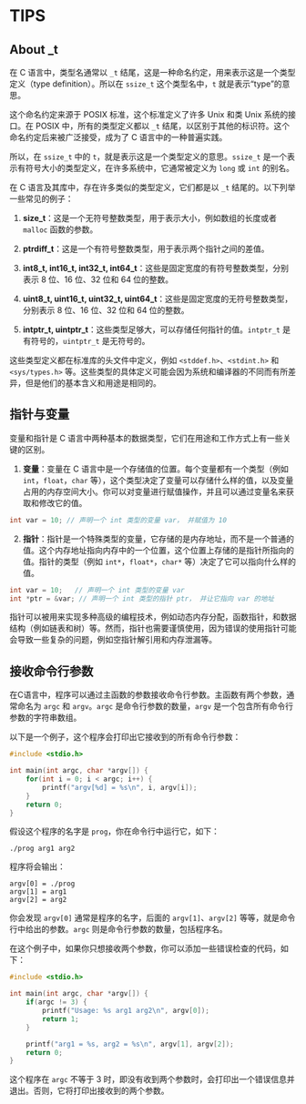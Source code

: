# TIPS

## About _t

在 C 语言中，类型名通常以 `_t` 结尾，这是一种命名约定，用来表示这是一个类型定义（type definition）。所以在 `ssize_t` 这个类型名中，`t` 就是表示“type”的意思。

这个命名约定来源于 POSIX 标准，这个标准定义了许多 Unix 和类 Unix 系统的接口。在 POSIX 中，所有的类型定义都以 `_t` 结尾，以区别于其他的标识符。这个命名约定后来被广泛接受，成为了 C 语言中的一种普遍实践。

所以，在 `ssize_t` 中的 `t`，就是表示这是一个类型定义的意思。`ssize_t` 是一个表示有符号大小的类型定义，在许多系统中，它通常被定义为 `long` 或 `int` 的别名。

在 C 语言及其库中，存在许多类似的类型定义，它们都是以 `_t` 结尾的。以下列举一些常见的例子：

1. **size_t**：这是一个无符号整数类型，用于表示大小，例如数组的长度或者 `malloc` 函数的参数。

2. **ptrdiff_t**：这是一个有符号整数类型，用于表示两个指针之间的差值。

3. **int8_t, int16_t, int32_t, int64_t**：这些是固定宽度的有符号整数类型，分别表示 8 位、16 位、32 位和 64 位的整数。

4. **uint8_t, uint16_t, uint32_t, uint64_t**：这些是固定宽度的无符号整数类型，分别表示 8 位、16 位、32 位和 64 位的整数。

5. **intptr_t, uintptr_t**：这些类型足够大，可以存储任何指针的值。`intptr_t` 是有符号的，`uintptr_t` 是无符号的。

这些类型定义都在标准库的头文件中定义，例如 `<stddef.h>`、`<stdint.h>` 和 `<sys/types.h>` 等。这些类型的具体定义可能会因为系统和编译器的不同而有所差异，但是他们的基本含义和用途是相同的。

## 指针与变量

变量和指针是 C 语言中两种基本的数据类型，它们在用途和工作方式上有一些关键的区别。

1. **变量**：变量在 C 语言中是一个存储值的位置。每个变量都有一个类型（例如 `int`，`float`，`char` 等），这个类型决定了变量可以存储什么样的值，以及变量占用的内存空间大小。你可以对变量进行赋值操作，并且可以通过变量名来获取和修改它的值。

```c
int var = 10; // 声明一个 int 类型的变量 var， 并赋值为 10
```

2. **指针**：指针是一个特殊类型的变量，它存储的是内存地址，而不是一个普通的值。这个内存地址指向内存中的一个位置，这个位置上存储的是指针所指向的值。指针的类型（例如 `int*`，`float*`，`char*` 等）决定了它可以指向什么样的值。

```c
int var = 10;   // 声明一个 int 类型的变量 var
int *ptr = &var; // 声明一个 int 类型的指针 ptr， 并让它指向 var 的地址
```

指针可以被用来实现多种高级的编程技术，例如动态内存分配，函数指针，和数据结构（例如链表和树）等。然而，指针也需要谨慎使用，因为错误的使用指针可能会导致一些复杂的问题，例如空指针解引用和内存泄漏等。

## 接收命令行参数

在C语言中，程序可以通过主函数的参数接收命令行参数。主函数有两个参数，通常命名为 `argc` 和 `argv`。`argc` 是命令行参数的数量，`argv` 是一个包含所有命令行参数的字符串数组。

以下是一个例子，这个程序会打印出它接收到的所有命令行参数：

```c
#include <stdio.h>

int main(int argc, char *argv[]) {
    for(int i = 0; i < argc; i++) {
        printf("argv[%d] = %s\n", i, argv[i]);
    }
    return 0;
}
```

假设这个程序的名字是 `prog`，你在命令行中运行它，如下：

```shell
./prog arg1 arg2
```

程序将会输出：

```
argv[0] = ./prog
argv[1] = arg1
argv[2] = arg2
```

你会发现 `argv[0]` 通常是程序的名字，后面的 `argv[1]`、`argv[2]` 等等，就是命令行中给出的参数。`argc` 则是命令行参数的数量，包括程序名。

在这个例子中，如果你只想接收两个参数，你可以添加一些错误检查的代码，如下：

```c
#include <stdio.h>

int main(int argc, char *argv[]) {
    if(argc != 3) {
        printf("Usage: %s arg1 arg2\n", argv[0]);
        return 1;
    }

    printf("arg1 = %s, arg2 = %s\n", argv[1], argv[2]);
    return 0;
}
```

这个程序在 `argc` 不等于 3 时，即没有收到两个参数时，会打印出一个错误信息并退出。否则，它将打印出接收到的两个参数。
